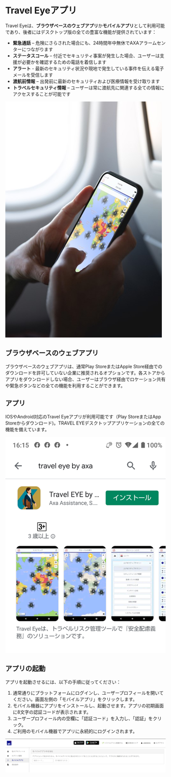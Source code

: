 # Travel Eyeアプリ

Travel Eyeは、**ブラウザベースのウェブアプリ**か**モバイルアプリ**として利用可能であり、後者にはデスクトップ版の全ての豊富な機能が提供されています：

* **緊急通話** – 危険にさらされた場合にも、24時間年中無休でAXAアラームセンターにつながります
* **ステータスコール** – 付近でセキュリティ事案が発生した場合、ユーザーは支援が必要かを確認するための電話を着信します
* **アラート** - 最新のセキュリティ状況や現地で発生している事件を伝える電子メールを受信します
* **渡航前情報** – 出発前に最新のセキュリティおよび医療情報を受け取ります
* **トラベルセキュリティ情報** – ユーザーは常に渡航先に関連する全ての情報にアクセスすることが可能です

![](.gitbook/assets/axa-app.jpg)

## ブラウザベースのウェブアプリ

ブラウザベースのウェブアプリは、通常Play StoreまたはApple Store経由でのダウンロードを許可していない企業に推奨されるオプションです。各ストアからアプリをダウンロードしない場合、ユーザーはブラウザ経由でロケーション共有や緊急ボタンなどの全ての機能を利用することができます。 

## アプリ

IOSやAndroid対応のTravel Eyeアプリが利用可能です（Play StoreまたはApp Storeからダウンロード\)。TRAVEL EYEデスクトップアプリケーションの全ての機能を備えています。

![](.gitbook/assets/axa-app_te_hiroko.png)

## アプリの起動

アプリを起動させるには、以下の手順に従ってください：

1. 通常通りにプラットフォームにログインし、ユーザープロフィールを開いてください。画面左側の「モバイルアプリ」をクリックします。 
2. モバイル機器にアプリをインストールし、起動させます。アプリの初期画面に8文字の認証コードが表示されます。  
3. ユーザープロフィール内の空欄に「認証コード」を入力し、「認証」をクリック。 
4. ご利用のモバイル機器でアプリに永続的にログインされます。

![](.gitbook/assets/axa-app-travel-eye-user-backend-eng%20%284%29.png)

